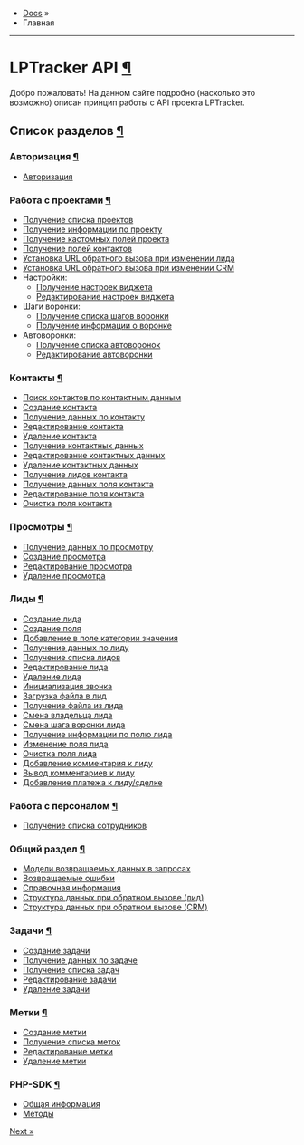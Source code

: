 - [Docs](https://docs.direct.lptracker.ru/) »
- Главная

* * *

# LPTracker API [¶](https://docs.direct.lptracker.ru/\#lptracker-api "Permanent link")

Добро пожаловать!
На данном сайте подробно (насколько это возможно) описан принцип работы с API проекта LPTracker.

## Список разделов [¶](https://docs.direct.lptracker.ru/\#_1 "Permanent link")

### Авторизация [¶](https://docs.direct.lptracker.ru/\#_2 "Permanent link")

- [Авторизация](https://docs.direct.lptracker.ru/basic/auth)

### Работа с проектами [¶](https://docs.direct.lptracker.ru/\#_3 "Permanent link")

- [Получение списка проектов](https://docs.direct.lptracker.ru/project/list)
- [Получение информации по проекту](https://docs.direct.lptracker.ru/project/get)
- [Получение кастомных полей проекта](https://docs.direct.lptracker.ru/project/custom)
- [Получение полей контактов](https://docs.direct.lptracker.ru/project/field)
- [Установка URL обратного вызова при изменении лида](https://docs.direct.lptracker.ru/project/callback_url)
- [Установка URL обратного вызова при изменении CRM](https://docs.direct.lptracker.ru/project/project_callback_url)
- Настройки:
  - [Получение настроек виджета](https://docs.direct.lptracker.ru/project/settings/widget/get)
  - [Редактирование настроек виджета](https://docs.direct.lptracker.ru/project/settings/widget/edit)
- Шаги воронки:
  - [Получение списка шагов воронки](https://docs.direct.lptracker.ru/funnel/list)
  - [Получение информации о воронке](https://docs.direct.lptracker.ru/funnel/get)
- Автоворонки:
  - [Получение списка автоворонок](https://docs.direct.lptracker.ru/autofunnel/list)
  - [Редактирование автоворонки](https://docs.direct.lptracker.ru/autofunnel/edit)

### Контакты [¶](https://docs.direct.lptracker.ru/\#_4 "Permanent link")

- [Поиск контактов по контактным данным](https://docs.direct.lptracker.ru/contact/search)
- [Создание контакта](https://docs.direct.lptracker.ru/contact/create)
- [Получение данных по контакту](https://docs.direct.lptracker.ru/contact/get)
- [Редактирование контакта](https://docs.direct.lptracker.ru/contact/edit)
- [Удаление контакта](https://docs.direct.lptracker.ru/contact/delete)
- [Получение контактных данных](https://docs.direct.lptracker.ru/contact/detail_get)
- [Редактирование контактных данных](https://docs.direct.lptracker.ru/contact/detail_edit)
- [Удаление контактных данных](https://docs.direct.lptracker.ru/contact/detail_delete)
- [Получение лидов контакта](https://docs.direct.lptracker.ru/contact/leads_get)
- [Получение данных поля контакта](https://docs.direct.lptracker.ru/contact/field_get)
- [Редактирование поля контакта](https://docs.direct.lptracker.ru/contact/field_edit)
- [Очистка поля контакта](https://docs.direct.lptracker.ru/contact/field_delete)

### Просмотры [¶](https://docs.direct.lptracker.ru/\#_5 "Permanent link")

- [Получение данных по просмотру](https://docs.direct.lptracker.ru/view/get)
- [Создание просмотра](https://docs.direct.lptracker.ru/view/create)
- [Редактирование просмотра](https://docs.direct.lptracker.ru/view/edit)
- [Удаление просмотра](https://docs.direct.lptracker.ru/view/delete)

### Лиды [¶](https://docs.direct.lptracker.ru/\#_6 "Permanent link")

- [Создание лида](https://docs.direct.lptracker.ru/lead/create)
- [Создание поля](https://docs.direct.lptracker.ru/lead/custom_create)
- [Добавление в поле категории значения](https://docs.direct.lptracker.ru/lead/custom_add_option)
- [Получение данных по лиду](https://docs.direct.lptracker.ru/lead/get)
- [Получение списка лидов](https://docs.direct.lptracker.ru/lead/list)
- [Редактирование лида](https://docs.direct.lptracker.ru/lead/edit)
- [Удаление лида](https://docs.direct.lptracker.ru/lead/delete)
- [Инициализация звонка](https://docs.direct.lptracker.ru/lead/call)
- [Загрузка файла в лид](https://docs.direct.lptracker.ru/lead/file_upload)
- [Получение файла из лида](https://docs.direct.lptracker.ru/lead/file_get)
- [Смена владельца лида](https://docs.direct.lptracker.ru/lead/owner_put)
- [Смена шага воронки лида](https://docs.direct.lptracker.ru/lead/funnel_put)
- [Получение информации по полю лида](https://docs.direct.lptracker.ru/lead/field_get)
- [Изменение поля лида](https://docs.direct.lptracker.ru/lead/field_put)
- [Очистка поля лида](https://docs.direct.lptracker.ru/lead/field_delete)
- [Добавление комментария к лиду](https://docs.direct.lptracker.ru/lead/comment_add)
- [Вывод комментариев к лиду](https://docs.direct.lptracker.ru/lead/comment_list)
- [Добавление платежа к лиду/сделке](https://docs.direct.lptracker.ru/lead/payment_add)

### Работа с персоналом [¶](https://docs.direct.lptracker.ru/\#_7 "Permanent link")

- [Получение списка сотрудников](https://docs.direct.lptracker.ru/staff/list)

### Общий раздел [¶](https://docs.direct.lptracker.ru/\#_8 "Permanent link")

- [Модели возвращаемых данных в запросах](https://docs.direct.lptracker.ru/common/models)
- [Возвращаемые ошибки](https://docs.direct.lptracker.ru/common/errors)
- [Справочная информация](https://docs.direct.lptracker.ru/common/common)
- [Структура данных при обратном вызове (лид)](https://docs.direct.lptracker.ru/common/webhook)
- [Структура данных при обратном вызове (CRM)](https://docs.direct.lptracker.ru/common/project_webhook)

### Задачи [¶](https://docs.direct.lptracker.ru/\#_9 "Permanent link")

- [Создание задачи](https://docs.direct.lptracker.ru/task/create/)
- [Получение данных по задаче](https://docs.direct.lptracker.ru/task/get/)
- [Получение списка задач](https://docs.direct.lptracker.ru/task/list/)
- [Редактирование задачи](https://docs.direct.lptracker.ru/task/edit/)
- [Удаление задачи](https://docs.direct.lptracker.ru/task/delete/)

### Метки [¶](https://docs.direct.lptracker.ru/\#_10 "Permanent link")

- [Создание метки](https://docs.direct.lptracker.ru/label/create/)
- [Получение списка меток](https://docs.direct.lptracker.ru/label/list/)
- [Редактирование метки](https://docs.direct.lptracker.ru/label/edit/)
- [Удаление метки](https://docs.direct.lptracker.ru/label/delete/)

### PHP-SDK [¶](https://docs.direct.lptracker.ru/\#php-sdk "Permanent link")

- [Общая информация](https://docs.direct.lptracker.ru/phpsdk/info)
- [Методы](https://docs.direct.lptracker.ru/phpsdk/methods)

[Next »](https://docs.direct.lptracker.ru/basic/auth/)